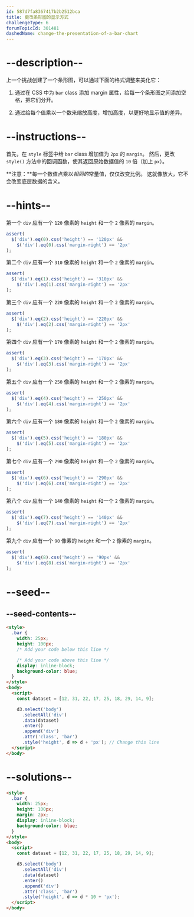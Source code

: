 ```yaml
---
id: 587d7fa8367417b2b2512bca
title: 更改条形图的显示方式
challengeType: 6
forumTopicId: 301481
dashedName: change-the-presentation-of-a-bar-chart
---
```


# --description--

上一个挑战创建了一个条形图，可以通过下面的格式调整来美化它：

1. 通过在 CSS 中为 `bar` class 添加 margin 属性，给每一个条形图之间添加空格，把它们分开。

2. 通过给每个值乘以一个数来缩放高度，增加高度，以更好地显示值的差异。

# --instructions--

首先，在 `style` 标签中给 `bar` class 增加值为 `2px` 的 `margin`。 然后，更改 `style()` 方法中的回调函数，使其返回原始数据值的 `10` 倍（加上 `px`）。

**注意：**每一个数值点乘以*相同的*常量值，仅仅改变比例。 这就像放大，它不会改变底层数据的含义。

# --hints--

第一个 `div` 应有一个 `120` 像素的 `height` 和一个 `2` 像素的 `margin`。

```js
assert(
  $('div').eq(0).css('height') == '120px' &&
    $('div').eq(0).css('margin-right') == '2px'
);
```

第二个 `div` 应有一个 `310` 像素的 `height` 和一个 `2` 像素的 `margin`。

```js
assert(
  $('div').eq(1).css('height') == '310px' &&
    $('div').eq(1).css('margin-right') == '2px'
);
```

第三个 `div` 应有一个 `220` 像素的 `height` 和一个 `2` 像素的 `margin`。

```js
assert(
  $('div').eq(2).css('height') == '220px' &&
    $('div').eq(2).css('margin-right') == '2px'
);
```

第四个 `div` 应有一个 `170` 像素的 `height` 和一个 `2` 像素的 `margin`。

```js
assert(
  $('div').eq(3).css('height') == '170px' &&
    $('div').eq(3).css('margin-right') == '2px'
);
```

第五个 `div` 应有一个 `250` 像素的 `height` 和一个 `2` 像素的 `margin`。

```js
assert(
  $('div').eq(4).css('height') == '250px' &&
    $('div').eq(4).css('margin-right') == '2px'
);
```

第六个 `div` 应有一个 `180` 像素的 `height` 和一个 `2` 像素的 `margin`。

```js
assert(
  $('div').eq(5).css('height') == '180px' &&
    $('div').eq(5).css('margin-right') == '2px'
);
```

第七个 `div` 应有一个 `290` 像素的 `height` 和一个 `2` 像素的 `margin`。

```js
assert(
  $('div').eq(6).css('height') == '290px' &&
    $('div').eq(6).css('margin-right') == '2px'
);
```

第八个 `div` 应有一个 `140` 像素的 `height` 和一个 `2` 像素的 `margin`。

```js
assert(
  $('div').eq(7).css('height') == '140px' &&
    $('div').eq(7).css('margin-right') == '2px'
);
```

第九个 `div` 应有一个 `90` 像素的 `height` 和一个 `2` 像素的 `margin`。

```js
assert(
  $('div').eq(8).css('height') == '90px' &&
    $('div').eq(8).css('margin-right') == '2px'
);
```

# --seed--

## --seed-contents--

```html
<style>
  .bar {
    width: 25px;
    height: 100px;
    /* Add your code below this line */

    /* Add your code above this line */
    display: inline-block;
    background-color: blue;
  }
</style>
<body>
  <script>
    const dataset = [12, 31, 22, 17, 25, 18, 29, 14, 9];

    d3.select('body')
      .selectAll('div')
      .data(dataset)
      .enter()
      .append('div')
      .attr('class', 'bar')
      .style('height', d => d + 'px'); // Change this line
  </script>
</body>
```

# --solutions--

```html
<style>
  .bar {
    width: 25px;
    height: 100px;
    margin: 2px;
    display: inline-block;
    background-color: blue;
  }
</style>
<body>
  <script>
    const dataset = [12, 31, 22, 17, 25, 18, 29, 14, 9];

    d3.select('body')
      .selectAll('div')
      .data(dataset)
      .enter()
      .append('div')
      .attr('class', 'bar')
      .style('height', d => d * 10 + 'px');
  </script>
</body>
```
